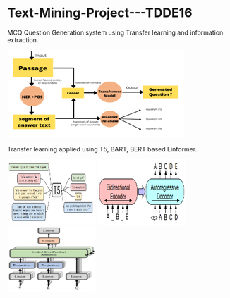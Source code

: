 # Text-Mining-Project---TDDE16
MCQ Question Generation system using Transfer learning and information extraction.

<img src="https://github.com/jkenavdekar/Text-Mining-Project---TDDE16/blob/main/QG%20block.png" width="400" height="200">

Transfer learning applied using T5, BART, BERT based Linformer.

<img src="https://github.com/jkenavdekar/Text-Mining-Project---TDDE16/blob/main/t5%20image.PNG" width="200" height="150">

<img src="https://github.com/jkenavdekar/Text-Mining-Project---TDDE16/blob/main/bart.PNG" width="200" height="150">

<img src="https://github.com/jkenavdekar/Text-Mining-Project---TDDE16/blob/main/linformer.PNG" width="200" height="150">
